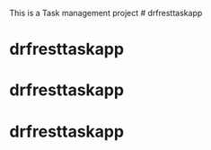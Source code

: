 This is a Task management project # drfresttaskapp
# drfresttaskapp
# drfresttaskapp
# drfresttaskapp
